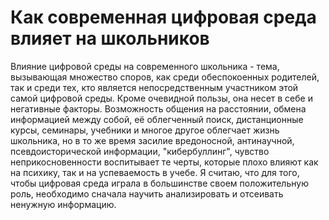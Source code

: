 
# Как современная цифровая среда влияет на школьников

Влияние цифровой среды на современного школьника - тема, вызывающая множество споров, как среди обеспокоенных  родителей, так и среди тех, кто является непосредственным участником этой самой цифровой среды.
Кроме очевидной пользы, она несет в себе и негативные факторы.
Возможность общения на расстоянии, обмена информацией между собой, её облегченный поиск, дистанционные курсы, семинары, учебники и многое другое облегчает жизнь школьника, но в то же время засилие вредоносной, антинаучной, псевдоисторической информации, "кибербуллинг", чувство неприкосновенности воспитывает те черты, которые плохо влияют как на психику, так и на успеваемость в учебе.
Я считаю, что для того, чтобы цифровая среда играла в большинстве своем положительную роль, необходимо сначала научить анализировать и отсеивать ненужную информацию.

